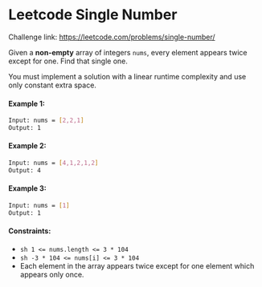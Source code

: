 # Leetcode Single Number

Challenge link: https://leetcode.com/problems/single-number/

Given a ****non-empty**** array of integers `nums`, every element appears twice except for one. Find that single one.

You must implement a solution with a linear runtime complexity and use only constant extra space.


#### Example 1: ####
```sh
Input: nums = [2,2,1]
Output: 1
```
#### Example 2: ####
```sh
Input: nums = [4,1,2,1,2]
Output: 4
```
#### Example 3: ####
```sh
Input: nums = [1]
Output: 1
```

#### Constraints: ####

- ```sh 1 <= nums.length <= 3 * 104 ```
- ```sh -3 * 104 <= nums[i] <= 3 * 104 ```
- Each element in the array appears twice except for one element which appears only once.
